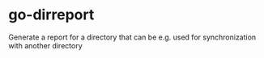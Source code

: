 # go-dirreport
Generate a report for a directory that can be e.g. used for synchronization with another directory

